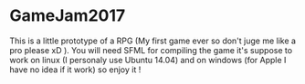 # GameJam2017

This is a little prototype of a RPG (My first game ever so don't juge me like a pro please xD ).
You will need SFML for compiling the game it's suppose to work on linux (I personaly use Ubuntu 14.04) and on windows
(for Apple I have no idea if it work) so enjoy it !
